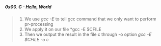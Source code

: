 ##### 0x00. C - Hello, World
> 1. We use *gcc -E* to tell gcc command that we only want to perform pr-processing
> 2. We apply it on our file *gcc -E $CFILE
> 3. Then we output the result in the file c through -o option *gcc -E $CFILE -o c*
 
